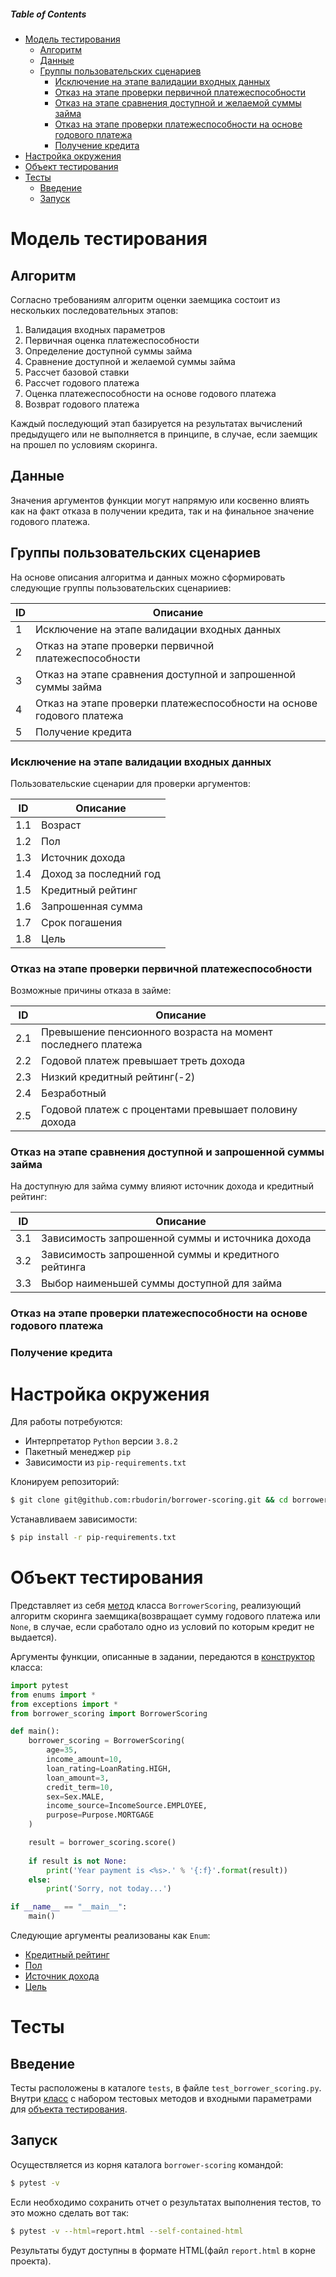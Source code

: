 ##### Table of Contents  

* [Модель тестирования](#модель-тестирования)
  * [Алгоритм](#алгоритм)
  * [Данные](#данные)
  * [Группы пользовательских сценариев](#группы-пользовательски-сценариев)
    * [Исключение на этапе валидации входных данных](#исключение-на-этапе-валидации-входных-данных)
    * [Отказ на этапе проверки первичной платежеспособности](#отказ-на-этапе-проверки-первичной-платежеспособности)
    * [Отказ на этапе сравнения доступной и желаемой суммы займа](#отказ-на-этапе-сравнения-доступной-и-запрошенной-суммы-займа)
    * [Отказ на этапе проверки платежеспособности на основе годового платежа](#отказ-на-этапе-проверки-платежеспособности-на-основе-годового-платежа)
    * [Получение кредита](#получение-кредита)
* [Настройка окружения](#настройка-окружения)
* [Объект тестирования](#объект-тестирования)
* [Тесты](#тесты)
  * [Введение](#введение)
  * [Запуск](#запуск)

# Модель тестирования

## Алгоритм

Согласно требованиям алгоритм оценки заемщика состоит из нескольких последовательных этапов:

1. Валидация входных параметров
1. Первичная оценка платежеспособности
1. Определение доступной суммы займа
1. Сравнение доступной и желаемой суммы займа
1. Рассчет базовой ставки
1. Рассчет годового платежа
1. Оценка платежеспособности на основе годового платежа
1. Возврат годового платежа

Каждый последующий этап базируется на результатах вычислений предыдущего или не выполняется в принципе, в случае, если заемщик на прошел по условиям скоринга.

## Данные

Значения аргументов функции могут напрямую или косвенно влиять как на факт отказа в получении кредита, так и на финальное значение годового платежа.

## Группы пользовательских сценариев

На основе описания алгоритма и данных можно сформировать следующие группы пользовательских сценарииев:

| ID | Описание |  
|------------------|---------------|
| 1 | Исключение на этапе валидации входных данных |
| 2 | Отказ на этапе проверки первичной платежеспособности |
| 3 | Отказ на этапе сравнения доступной и запрошенной суммы займа |
| 4 | Отказ на этапе проверки платежеспособности на основе годового платежа |
| 5 | Получение кредита |

### Исключение на этапе валидации входных данных

Пользовательские сценарии для проверки аргументов:

| ID | Описание |  
|------------------|---------------|
| 1.1 | Возраст |
| 1.2 | Пол |
| 1.3 | Источник дохода |
| 1.4 | Доход за последний год |
| 1.5 | Кредитный рейтинг |
| 1.6 | Запрошенная сумма |
| 1.7 | Срок погашения |
| 1.8 | Цель |

### Отказ на этапе проверки первичной платежеспособности

Возможные причины отказа в займе:

| ID | Описание |  
|------------------|---------------|
| 2.1 | Превышение пенсионного возраста на момент последнего платежа |
| 2.2 | Годовой платеж превышает треть дохода |
| 2.3 | Низкий кредитный рейтинг(-2) |
| 2.4 | Безработный |
| 2.5 | Годовой платеж с процентами превышает половину дохода |

### Отказ на этапе сравнения доступной и запрошенной суммы займа

На доступную для займа сумму влияют источник дохода и кредитный рейтинг:

| ID | Описание |  
|------------------|---------------|
| 3.1 | Зависимость запрошенной суммы и источника дохода |
| 3.2 | Зависимость запрошенной суммы и кредитного рейтинга|
| 3.3 | Выбор наименьшей суммы доступной для займа|

### Отказ на этапе проверки платежеспособности на основе годового платежа

### Получение кредита

# Настройка окружения

Для работы потребуются:

* Интерпретатор `Python` версии `3.8.2`
* Пакетный менеджер `pip`
* Зависимости из `pip-requirements.txt`

Клонируем репозиторий:
```bash
$ git clone git@github.com:rbudorin/borrower-scoring.git && cd borrower-scoring
```

Устанавливаем зависимости:
```bash
$ pip install -r pip-requirements.txt
```

# Объект тестирования

Представляет из себя [метод](https://github.com/rbudorin/borrower-scoring/blob/master/borrower_scoring.py#L52) класса `BorrowerScoring`, реализующий алгоритм скоринга заемщика(возвращает сумму годового платежа или `None`, в случае, если сработало одно из условий по которым кредит не выдается). 

Аргументы функции, описанные в задании, передаются в [конструктор](https://github.com/rbudorin/borrower-scoring/blob/master/borrower_scoring.py#L18) класса:

```Python
import pytest
from enums import *
from exceptions import *
from borrower_scoring import BorrowerScoring

def main():
    borrower_scoring = BorrowerScoring(
        age=35,
        income_amount=10,
        loan_rating=LoanRating.HIGH,
        loan_amount=3,
        credit_term=10,
        sex=Sex.MALE,
        income_source=IncomeSource.EMPLOYEE,
        purpose=Purpose.MORTGAGE
    )

    result = borrower_scoring.score()
    
    if result is not None:
        print('Year payment is <%s>.' % '{:f}'.format(result))
    else:
        print('Sorry, not today...')

if __name__ == "__main__":
    main()
```

Следующие аргументы реализованы как `Enum`:

* [Кредитный рейтинг](https://github.com/rbudorin/borrower-scoring/blob/master/enums.py#L4)
* [Пол](https://github.com/rbudorin/borrower-scoring/blob/master/enums.py#L45)
* [Источник дохода](https://github.com/rbudorin/borrower-scoring/blob/master/enums.py#L29)
* [Цель](https://github.com/rbudorin/borrower-scoring/blob/master/enums.py#L21)

# Тесты

## Введение

Тесты расположены в каталоге `tests`, в файле `test_borrower_scoring.py`. Внутри [класс](https://github.com/rbudorin/borrower-scoring/blob/master/test/test_borrower_scoring.py#L7) с набором тестовых методов и входными параметрами для [объекта тестирования](#объект-тестирования).

## Запуск

Осуществляется из корня каталога `borrower-scoring` командой:

```bash
$ pytest -v
```

Если необходимо сохранить отчет о результатах выполнения тестов, то это можно сделать вот так:

```bash
$ pytest -v --html=report.html --self-contained-html
```

Результаты будут доступны в формате HTML(файл `report.html` в корне проекта).
